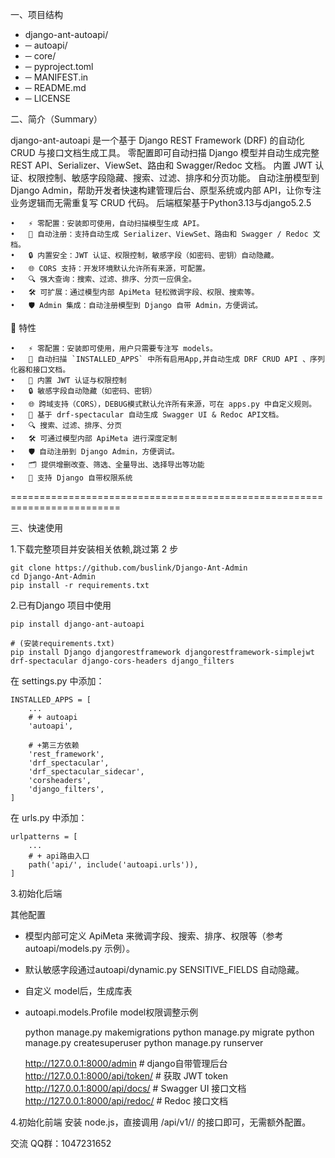 一、项目结构

*  django-ant-autoapi/
*  ─ autoapi/
*  ─ core/
*  ─ pyproject.toml
*  ─ MANIFEST.in
*  ─ README.md
*  ─ LICENSE

二、简介（Summary）

django-ant-autoapi 是一个基于 Django REST Framework (DRF) 的自动化 CRUD 与接口文档生成工具。
零配置即可自动扫描 Django 模型并自动生成完整 REST API、Serializer、ViewSet、路由和 Swagger/Redoc 文档。
内置 JWT 认证、权限控制、敏感字段隐藏、搜索、过滤、排序和分页功能。
自动注册模型到 Django Admin，帮助开发者快速构建管理后台、原型系统或内部 API，让你专注业务逻辑而无需重复写 CRUD 代码。
后端框架基于Python3.13与django5.2.5

	•	⚡ 零配置：安装即可使用，自动扫描模型生成 API。
	•	🔑 自动注册：支持自动生成 Serializer、ViewSet、路由和 Swagger / Redoc 文档。
	•	🔒 内置安全：JWT 认证、权限控制，敏感字段（如密码、密钥）自动隐藏。
	•	🌐 CORS 支持：开发环境默认允许所有来源，可配置。
	•	🔍 强大查询：搜索、过滤、排序、分页一应俱全。
	•	🛠 可扩展：通过模型内部 ApiMeta 轻松微调字段、权限、搜索等。
	•	🛡️ Admin 集成：自动注册模型到 Django 自带 Admin，方便调试。


🚀 特性

	•	⚡ 零配置：安装即可使用，用户只需要专注写 models。
	•	🔄 自动扫描 `INSTALLED_APPS` 中所有启用App,并自动生成 DRF CRUD API 、序列化器和接口文档。
	•	🔑 内置 JWT 认证与权限控制
	•	🔒 敏感字段自动隐藏（如密码、密钥）
	•	🌐 跨域支持（CORS），DEBUG模式默认允许所有来源，可在 apps.py 中自定义规则。
	•	📑 基于 drf-spectacular 自动生成 Swagger UI & Redoc API文档。
	•	🔍 搜索、过滤、排序、分页
	•	🛠 可通过模型内部 ApiMeta 进行深度定制
	•	🛡️ 自动注册到 Django Admin，方便调试。
	•	🗂️ 提供增删改查、筛选、全量导出、选择导出等功能
	•	🔐 支持 Django 自带权限系统


=========================================================================

三、快速使用

1.下载完整项目并安装相关依赖,跳过第 2 步

    git clone https://github.com/buslink/Django-Ant-Admin
    cd Django-Ant-Admin
    pip install -r requirements.txt

2.已有Django 项目中使用

    pip install django-ant-autoapi

    # (安装requirements.txt)
    pip install Django djangorestframework djangorestframework-simplejwt drf-spectacular django-cors-headers django_filters

在 settings.py 中添加：

    INSTALLED_APPS = [
        ...
        # + autoapi
        'autoapi',
    
        # +第三方依赖
        'rest_framework',
        'drf_spectacular',
        'drf_spectacular_sidecar',
        'corsheaders',
        'django_filters',
    ]


在 urls.py 中添加：

    urlpatterns = [
        ...
        # + api路由入口
        path('api/', include('autoapi.urls')),
    ]

3.初始化后端

其他配置
* 模型内部可定义 ApiMeta 来微调字段、搜索、排序、权限等（参考 autoapi/models.py 示例）。
* 默认敏感字段通过autoapi/dynamic.py SENSITIVE_FIELDS 自动隐藏。
* 自定义 model后，生成库表
* autoapi.models.Profile model权限调整示例


    python manage.py makemigrations
    python manage.py migrate
    python manage.py createsuperuser
    python manage.py runserver

    http://127.0.0.1:8000/admin         # django自带管理后台
    http://127.0.0.1:8000/api/token/    # 获取 JWT token
    http://127.0.0.1:8000/api/docs/     # Swagger UI 接口文档
    http://127.0.0.1:8000/api/redoc/    # Redoc 接口文档

4.初始化前端
安装 node.js，直接调用 /api/v1/<ModelName>/ 的接口即可，无需额外配置。


交流
QQ群：1047231652